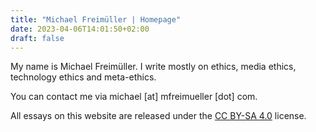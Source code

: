 ```yaml
---
title: "Michael Freimüller | Homepage"
date: 2023-04-06T14:01:50+02:00
draft: false
---
```


My name is Michael Freimüller. I write mostly on ethics, media ethics, technology ethics and meta-ethics.

You can contact me via michael [at] mfreimueller [dot] com.

All essays on this website are released under the [CC BY-SA 4.0](https://creativecommons.org/licenses/by-sa/4.0/) license.